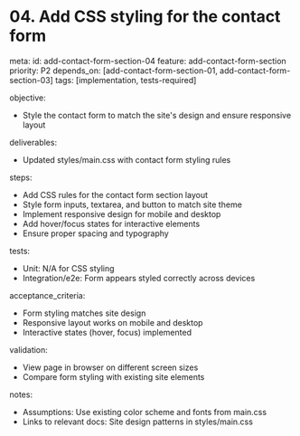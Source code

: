 # 04. Add CSS styling for the contact form

meta:
id: add-contact-form-section-04
feature: add-contact-form-section
priority: P2
depends_on: [add-contact-form-section-01, add-contact-form-section-03]
tags: [implementation, tests-required]

objective:

- Style the contact form to match the site's design and ensure responsive layout

deliverables:

- Updated styles/main.css with contact form styling rules

steps:

- Add CSS rules for the contact form section layout
- Style form inputs, textarea, and button to match site theme
- Implement responsive design for mobile and desktop
- Add hover/focus states for interactive elements
- Ensure proper spacing and typography

tests:

- Unit: N/A for CSS styling
- Integration/e2e: Form appears styled correctly across devices

acceptance_criteria:

- Form styling matches site design
- Responsive layout works on mobile and desktop
- Interactive states (hover, focus) implemented

validation:

- View page in browser on different screen sizes
- Compare form styling with existing site elements

notes:

- Assumptions: Use existing color scheme and fonts from main.css
- Links to relevant docs: Site design patterns in styles/main.css
